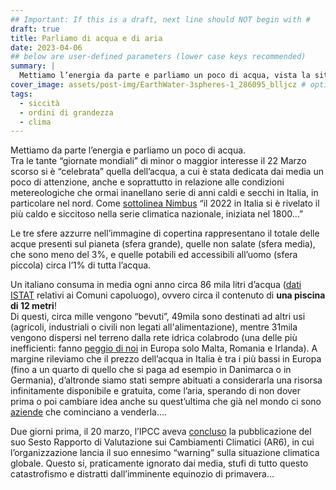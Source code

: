 ```yaml
---
## Important: If this is a draft, next line should NOT begin with #
draft: true
title: Parliamo di acqua e di aria
date: 2023-04-06
## below are user-defined parameters (lower case keys recommended)
summary: |
  Mettiamo l’energia da parte e parliamo un poco di acqua, vista la situazione estremamente siccitosa… Quanta acqua consumiamo? Quanta ce n’è? Quanta ne buttiamo via?
cover_image: assets/post-img/EarthWater-3spheres-1_286095_blljcz # optional
tags:
  - siccità
  - ordini di grandezza
  - clima
---
```


Mettiamo da parte l’energia e parliamo un poco di acqua.  
Tra le tante “giornate mondiali” di minor o maggior interesse il 22 Marzo scorso si è “celebrata” quella dell’acqua, a cui è stata dedicata dai media un poco di attenzione, anche e soprattutto in relazione alle condizioni metereologiche che ormai inanellano serie di anni caldi e secchi in Italia, in particolare nel nord. Come [sottolinea Nimbus](http://www.nimbus.it/clima/2023/230112Clima2022.htm) “il 2022 in Italia si è rivelato il più caldo e siccitoso nella serie climatica nazionale, iniziata nel 1800…”

Le tre sfere azzurre nell’immagine di copertina rappresentano il totale delle acque presenti sul pianeta (sfera grande), quelle non salate (sfera media), che sono meno del 3%, e quelle potabili ed accessibili all’uomo (sfera piccola) circa l’1% di tutta l’acqua.

Un italiano consuma in media ogni anno circa 86 mila litri d’acqua ([dati ISTAT](https://www.istat.it/it/files/2022/03/REPORTACQUA2022.pdf) relativi ai Comuni capoluogo), ovvero circa il contenuto di **una piscina di 12 metri**!   
Di questi, circa mille vengono “bevuti”, 49mila sono destinati ad altri usi (agricoli, industriali o civili non legati all'alimentazione), mentre 31mila vengono dispersi nel terreno dalla rete idrica colabrodo (una delle più inefficienti: fanno [peggio di noi](https://www.eureau.org/resources/publications/1460-eureau-data-report-2017-1/file) in Europa solo Malta, Romania e Irlanda). A margine rileviamo che il prezzo dell’acqua in Italia è tra i più bassi in Europa (fino a un quarto di quello che si paga ad esempio in Danimarca o in Germania), d’altronde siamo stati sempre abituati a considerarla una risorsa infinitamente disponibile e gratuita, come l’aria, sperando di non dover prima o poi cambiare idea anche su quest’ultima che già nel mondo ci sono [aziende](https://vitalityair.com/) che cominciano a venderla….

Due giorni prima, il 20 marzo, l’IPCC aveva [concluso](https://ipccitalia.cmcc.it/headline-statements-del-rapporto-di-sintesi-ar6/) la pubblicazione del suo Sesto Rapporto di Valutazione sui Cambiamenti Climatici (AR6), in cui l’organizzazione lancia il suo ennesimo “warning” sulla situazione climatica globale. Questo si, praticamente ignorato dai media, stufi di tutto questo catastrofismo e distratti dall’imminente equinozio di primavera...   


<!--
  created 2023-04-06 06:11:23.587297 +0200 CEST m=+0.116595168
-->